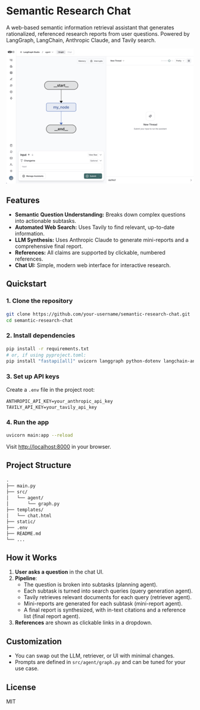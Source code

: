 # Semantic Research Chat

A web-based semantic information retrieval assistant that generates rationalized, referenced research reports from user questions. Powered by LangGraph, LangChain, Anthropic Claude, and Tavily search.

![screenshot](studio_ui.png)

## Features

- **Semantic Question Understanding:** Breaks down complex questions into actionable subtasks.
- **Automated Web Search:** Uses Tavily to find relevant, up-to-date information.
- **LLM Synthesis:** Uses Anthropic Claude to generate mini-reports and a comprehensive final report.
- **References:** All claims are supported by clickable, numbered references.
- **Chat UI:** Simple, modern web interface for interactive research.

## Quickstart

### 1. Clone the repository

```bash
git clone https://github.com/your-username/semantic-research-chat.git
cd semantic-research-chat
```

### 2. Install dependencies

```bash
pip install -r requirements.txt
# or, if using pyproject.toml:
pip install "fastapi[all]" uvicorn langgraph python-dotenv langchain-anthropic langchain-community tavily-python
```

### 3. Set up API keys

Create a `.env` file in the project root:

```
ANTHROPIC_API_KEY=your_anthropic_api_key
TAVILY_API_KEY=your_tavily_api_key
```

### 4. Run the app

```bash
uvicorn main:app --reload
```

Visit [http://localhost:8000](http://localhost:8000) in your browser.

## Project Structure

```
.
├── main.py
├── src/
│   └── agent/
│       └── graph.py
├── templates/
│   └── chat.html
├── static/
├── .env
├── README.md
└── ...
```

## How it Works

1. **User asks a question** in the chat UI.
2. **Pipeline**:
    - The question is broken into subtasks (planning agent).
    - Each subtask is turned into search queries (query generation agent).
    - Tavily retrieves relevant documents for each query (retriever agent).
    - Mini-reports are generated for each subtask (mini-report agent).
    - A final report is synthesized, with in-text citations and a reference list (final report agent).
3. **References** are shown as clickable links in a dropdown.

## Customization

- You can swap out the LLM, retriever, or UI with minimal changes.
- Prompts are defined in `src/agent/graph.py` and can be tuned for your use case.

## License

MIT
